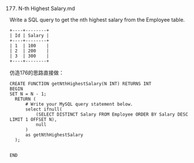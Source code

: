177. N-th Highest Salary.md

Write a SQL query to get the nth highest salary from the Employee table.

```shell
+----+--------+
| Id | Salary |
+----+--------+
| 1  | 100    |
| 2  | 200    |
| 3  | 300    |
+----+--------+
```
仿造176的思路直接做：
```mysql
CREATE FUNCTION getNthHighestSalary(N INT) RETURNS INT
BEGIN
SET N = N - 1;
  RETURN (
      # Write your MySQL query statement below.
      select ifnull(
          (SELECT DISTINCT Salary FROM Employee ORDER BY Salary DESC LIMIT 1 OFFSET N), 
          null
      )
      as getNthHighestSalary
  );


END
```


